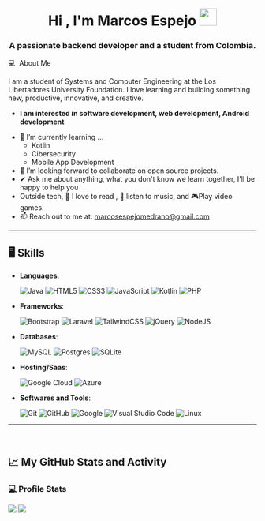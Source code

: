 <h1 align="center"><b>Hi , I'm Marcos Espejo </b><img src="https://media.giphy.com/media/hvRJCLFzcasrR4ia7z/giphy.gif" width="35"></h1>

<h3 font-size="20" align="center">A passionate backend developer and a student from Colombia.</h3>

💻 &nbsp;About Me 

I am a student of Systems and Computer Engineering at the Los Libertadores University Foundation. I love learning and building something new, productive, innovative, and creative.
* **I am interested in software development, web development, Android development**
- 🌱 I’m currently learning ...
  - Kotlin
  - Cibersecurity
  - Mobile App Development
- 👯 I’m looking forward to collaborate on open source projects.
- ✔ Ask me about anything, what you don't know we learn together, I'll be happy to help you<br>
- Outside tech, 📖 I love to read , 🎵 listen to music, and 🎮Play video games.
- 📫 Reach out to me at: <a href="marcosespejomedrano@gmail.com">marcosespejomedrano@gmail.com</a>
---------------------------------------------------------------------------------------------------------------------

<h2> 🖥️ Skills</h2>

<p align="center">

- **Languages**:
    
   ![Java](https://img.shields.io/badge/java-%23ED8B00.svg?style=for-the-badge&logo=openjdk&logoColor=white)
  ![HTML5](https://img.shields.io/badge/HTML5%20-%23E34F26.svg?style=for-the-badge&logo=html5&logoColor=white)
   	![CSS3](https://img.shields.io/badge/css3-%231572B6.svg?style=for-the-badge&logo=css3&logoColor=white)
   ![JavaScript](https://img.shields.io/badge/JavaScript%20-%23F7DF1E.svg?style=for-the-badge&logo=javascript&logoColor=black)
  ![Kotlin](https://img.shields.io/badge/kotlin-%237F52FF.svg?style=for-the-badge&logo=kotlin&logoColor=white)
  ![PHP](https://img.shields.io/badge/php-%23777BB4.svg?style=for-the-badge&logo=php&logoColor=white)

- **Frameworks**:

  ![Bootstrap](https://img.shields.io/badge/bootstrap-%238511FA.svg?style=for-the-badge&logo=bootstrap&logoColor=white)
  ![Laravel](https://img.shields.io/badge/laravel-%23FF2D20.svg?style=for-the-badge&logo=laravel&logoColor=white)
  ![TailwindCSS](https://img.shields.io/badge/tailwindcss-%2338B2AC.svg?style=for-the-badge&logo=tailwind-css&logoColor=white)
  ![jQuery](https://img.shields.io/badge/jquery-%230769AD.svg?style=for-the-badge&logo=jquery&logoColor=white)
  ![NodeJS](https://img.shields.io/badge/node.js-6DA55F?style=for-the-badge&logo=node.js&logoColor=white)

- **Databases**:

   ![MySQL](https://img.shields.io/badge/mysql-4479A1.svg?style=for-the-badge&logo=mysql&logoColor=white)
  ![Postgres](https://img.shields.io/badge/postgres-%23316192.svg?style=for-the-badge&logo=postgresql&logoColor=white)
  ![SQLite](https://img.shields.io/badge/sqlite-%2307405e.svg?style=for-the-badge&logo=sqlite&logoColor=white)

- **Hosting/Saas**:

  ![Google Cloud](https://img.shields.io/badge/GoogleCloud-%234285F4.svg?style=for-the-badge&logo=google-cloud&logoColor=white)
  ![Azure](https://img.shields.io/badge/azure-%230072C6.svg?style=for-the-badge&logo=microsoftazure&logoColor=white)

- **Softwares and Tools**:

    ![Git](https://img.shields.io/badge/git-%23F05033.svg?style=for-the-badge&logo=git&logoColor=white)
    ![GitHub](https://img.shields.io/badge/github-%23121011.svg?style=for-the-badge&logo=github&logoColor=white)
    ![Google](https://img.shields.io/badge/google-%234285F4.svg?style=for-the-badge&logo=google&logoColor=white)
    ![Visual Studio Code](https://img.shields.io/badge/Visual%20Studio%20Code-0078d7.svg?style=for-the-badge&logo=visual-studio-code&logoColor=white)
    ![Linux](https://img.shields.io/badge/Linux-FCC624?style=for-the-badge&logo=linux&logoColor=black) 

---------------------------------------------------------------------------------------------------------------------
</p>

<br>

## 📈 My GitHub Stats and Activity

### 💻 Profile Stats

[![](https://github-readme-stats.vercel.app/api?username=MarcosEspejo&show_icons=true&theme=tokyonight&hide_border=true&locale=en)](https://github.com/MarcosEspejo)
[![](https://github-readme-streak-stats.herokuapp.com/?user=MarcosEspejo&theme=material-palenight)](https://github.com/MarcosEspejo)

